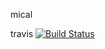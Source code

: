 mical

travis [![Build Status](https://travis-ci.org/jhonatan1967/micalc.svg?branch=master)](https://travis-ci.org/jhonatan1967/micalc)